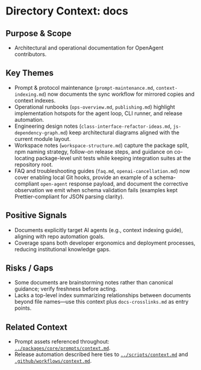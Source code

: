 # Directory Context: docs

## Purpose & Scope

- Architectural and operational documentation for OpenAgent contributors.

## Key Themes

- Prompt & protocol maintenance (`prompt-maintenance.md`, `context-indexing.md`) now documents the sync workflow for mirrored copies and context indexes.
- Operational runbooks (`ops-overview.md`, `publishing.md`) highlight implementation hotspots for the agent loop, CLI runner, and release automation.
- Engineering design notes (`class-interface-refactor-ideas.md`, `js-dependency-graph.md`) keep architectural diagrams aligned with the current module layout.
- Workspace notes (`workspace-structure.md`) capture the package split, npm naming strategy, follow-on release steps, and
  guidance on co-locating package-level unit tests while keeping integration suites at the repository root.
- FAQ and troubleshooting guides (`faq.md`, `openai-cancellation.md`) now cover enabling local Git hooks, provide an example of
  a schema-compliant `open-agent` response payload, and document the corrective observation we emit when schema validation fails
  (examples kept Prettier-compliant for JSON parsing clarity).

## Positive Signals

- Documents explicitly target AI agents (e.g., context indexing guide), aligning with repo automation goals.
- Coverage spans both developer ergonomics and deployment processes, reducing institutional knowledge gaps.

## Risks / Gaps

- Some documents are brainstorming notes rather than canonical guidance; verify freshness before acting.
- Lacks a top-level index summarizing relationships between documents beyond file names—use this context plus `docs-crosslinks.md` as entry points.

## Related Context

- Prompt assets referenced throughout: [`../packages/core/prompts/context.md`](../packages/core/prompts/context.md).
- Release automation described here ties to [`../scripts/context.md`](../scripts/context.md) and [`.github/workflows/context.md`](../.github/workflows/context.md).

